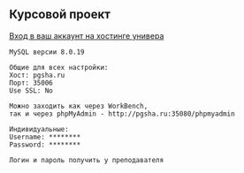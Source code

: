 ## Курсовой проект



[Вход в ваш аккаунт на хостинге универа](http://pgsha.ru:35080/phpmyadmin)  

```
MySQL версии 8.0.19

Общие для всех настройки:
Хост: pgsha.ru
Порт: 35006
Use SSL: No

Можно заходить как через WorkBench, 
так и через phpMyAdmin - http://pgsha.ru:35080/phpmyadmin

Индивидуальные:
Username: ********
Password: ********

Логин и пароль получить у преподавателя  
```